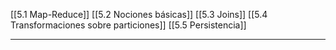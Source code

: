 [[5.1 Map-Reduce]]
[[5.2 Nociones básicas]]
[[5.3 Joins]]
[[5.4 Transformaciones sobre particiones]]
[[5.5 Persistencia]]

---- 
